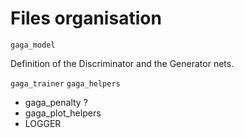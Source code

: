 


# Files organisation

`gaga_model`

Definition of the Discriminator and the Generator nets.

`gaga_trainer`
`gaga_helpers`


- gaga_penalty ?
- gaga_plot_helpers
- LOGGER
